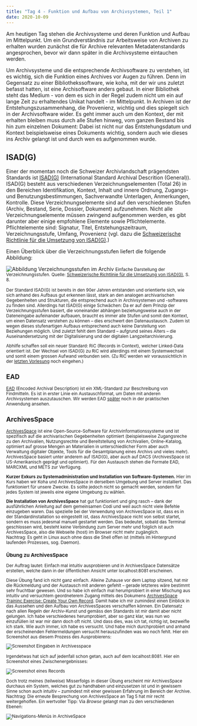 ```yaml
---
title: "Tag 4 - Funktion und Aufbau von Archivsystemen, Teil 1"
date: 2020-10-09
---
```


Am heutigen Tag stehen die Archivsysteme und deren Funktion und Aufbau im Mittelpunkt. Um ein Grundverständnis zur Arbeitsweise von Archiven zu erhalten wurden zunächst die für Archive relevanten Metadatenstandards angesprochen, bevor wir dann später in die Archivsysteme eintauchen werden.

Um Archivsysteme und die entsprechende Archivsoftware zu verstehen, ist es wichtig, sich die Funktion eines Archives vor Augen zu führen. Denn im Gegensatz zu einer Bibliothekssoftware, wie koha, mit der wir uns zuletzt befasst hatten, ist eine Archisoftware anders gebaut. In einer Bibliothek steht das Medium - von dem es sich in der Regel zudem nicht um ein auf lange Zeit zu erhaltendes Unikat handelt - im Mittelpunkt. In Archiven ist der Entstehungszusammenhang, die Provenienz, wichtig und dies spiegelt sich in der Archivsoftware wider. Es geht immer auch um den Kontext, der mit erhalten bleiben muss durch alle Stufen hinweg, vom ganzen Bestand bis hin zum einzelnen Dokument: Dabei ist nicht nur das Entstehungsdatum und Kontext beispielsweise eines Dokuments wichtig, sondern auch wie dieses ins Archiv gelangt ist und durch wen es aufgenommen wurde.


## ISAD(G)
Einer der momentan noch die Schweizer Archivlandschaft prägendsten Standards ist [ISAD(G)](https://www.ica.org/en/isadg-general-international-standard-archival-description-second-edition) (International Standard Archival Descrition (General)). ISAD(G) besteht aus verschiedenen Verzeichnungselementen (Total 26) in den Bereichen Identifikation, Kontext, Inhalt und innere Ordnung, Zugangs- und Benutzungsbestimmungen, Sachverwandte Unterlagen, Anmerkungen, Kontrolle. Diese Verzeichnungselemente sind auf den verschiedenen Stufen (Archiv, Bestand, Serie, Dossier, Dokument) aufzunehmen. Nicht alle Verzeichnungselemente müssen zwingend aufgenommen werden, es gibt darunter aber einige empfohlene Elemente sowie Pflichtelemente. Pflichtelemente sind: Signatur, Titel, Entstehungszeitraum, Verzeichnungsstufe, Umfang, Provenienz (vgl. dazu die [Schweizerische Richtlinie für die Umsetzung von ISAD(G)](https://vsa-aas.ch/wp-content/uploads/2015/06/Richtlinien_ISAD_G_VSA_d.pdf).)

Einen Überblick über die Verzeichnungsstufen liefert die folgende Abbildung:

![Abbildung Verzeichnungsstufen im Archiv](https://pad.gwdg.de/uploads/upload_82ca797a667bf0d267d800ba41827a13.png)
<small>Einfache Darstellung der Verzeichnungsstufen. Quelle: [Schweizerische Richtlinie für die Umsetzung von ISAD(G)](https://vsa-aas.ch/wp-content/uploads/2015/06/Richtlinien_ISAD_G_VSA_d.pdf), S. 8.

Der Standard ISAD(G) ist bereits in den 90er Jahren entstanden und orientierte sich, wie sich anhand des Aufbaus gut erkennen lässt, stark an den analogen archivarischen Gegebenheiten und Strukturen, die entsprechend auch in Archivsystemen und -softwares zu finden sind. Allerdings hat ISAD(G) einige Schwächen: Da er auf dem Prinzip der Verzeichnungsstufen basiert, die voneinander abhängen beziehungsweise auch in der Dateneingabe aufeinander aufbauen, braucht es immer alle Stufen und somit den Kontext, um einen Datensatz verstehen zu können – dies erschwert den Datenaustausch. Zudem ist wegen dieses stufenartigen Aufbaus entsprechend auch keine Darstellung von Beziehungen möglich. Und zuletzt fehlt dem Standard – aufgrund seines Alters – die Auseinandersetzung mit der Digitalisierung und der digitalen Langzeitarchivierung.

Abhilfe schaffen soll ein neuer Standard: RiC (Records in Context), welcher Linked-Data orientiert ist. Der Wechsel von ISAD(G) zu RiC wird allerdings mit einem Systemwechsel und somit einem grossen Aufwand verbunden sein. (Zu RiC werden wir voraussichtlich in der [letzten Vorlesung](https://thanjoan.github.io/lerntagebuch_bain/2020/12/18/tag-10.html) noch eingehen.)


## EAD 
[EAD](https://de.wikipedia.org/wiki/Encoded_Archival_Description) (Encoded Archival Description) ist ein XML-Standard zur Beschreibung von Findmitteln. Es ist in erster Linie ein Austauschformat, um Daten mit anderen Archivsystemen auszutauschen. Wir werden EAD [später](https://thanjoan.github.io/lerntagebuch_bain/2020/10/16/tag-5.html) noch in der praktischen Anwendung ansehen.


## ArchivesSpace
[ArchivesSpace](https://archivesspace.org/) ist eine Open-Source-Software für Archivinformationssysteme und ist spezifisch auf die archivarischen Gegebenheiten optimiert (beispielsweise Zugangsreche zu den Archivalien, Nutzungsrechte und Bereitstellung von Archivalien, Online-Katalog, optimiert auf grosse Mengen an Materialien in unterschiedlicher Form aber auch Verwaltung digitaler Objekte, Tools für die Gesamtplanung eines Archivs und vieles mehr). ArchivesSpace basiert unter anderem auf ISAD(G), aber auch auf DACS (ArchivesSpace ist US-Amerikanisch geprägt und optimiert). Für den Austausch stehen die Formate EAD, MARCXML und METS zur Verfügung.

**Kurzer Exkurs zu Systemadministration und Installation von Software-Systemen.** Hier im Kurs haben wir Koha und ArchivesSpace in derselben Umgebung und Server installiert. Das funktioniert für unsere Zwecke. Es sollte jedoch nicht so gemacht werden, sondern für jedes System  ist jeweils eine eigene Umgebung zu wählen.

**Die Installation von ArchivesSpace** hat gut funktioniert und ging rasch – dank der ausführlichen Anleitung auf dem gemeinsamen Codi und weil auch nicht viele Befehle einzugeben waren. Das spezielle bei der Verwendung von ArchivesSpace ist, dass es in der Standardinstallation so eingestellt ist, dass ArchivesSpace nicht von selbst startet, sondern es muss jedesmal manuell gestartet werden. Das bedeutet, sobald das Terminal geschlossen wird, besteht keine Verbindung zum Server mehr und folglich ist auch ArchivesSpace, also die Webseite (host) im Browser nicht mehr zugänglich.   
Nachtrag: Es geht in Linux auch ohne dass die Shell offen ist (mittels im Hintergrund laufenden Prozesses, sog. Daemon).

###  Übung zu ArchivesSpace
Der Auftrag lautet: Einfach mal intuitiv ausprobieren und in ArchivesSpace Datensätze erstellen, welche dann in der öffentlichen Ansicht unter localhost:8081 erscheinen.

Diese Übung fand ich nicht ganz einfach. Alleine Zuhause vor dem Laptop sitzend, hat mir die Rückmeldung und der Austausch mit anderen gefehlt – gerade letzteres wäre bestimmt sehr fruchtbar gewesen. Und so habe ich einfach mal herumprobiert in einer Mischung aus intuitiv und versuchtem geordneterem Zugang mittels des Dokumens [ArchivesSpace Traininc Exercise: Create Your Own Record](https://guides.nyu.edu/ld.php?content_id=23198351). Damit habe ich mir zumindest einen Einblick in das Aussehen und den Aufbau von ArchivesSpaces verschaffen können. Ein Datensatz nach allen Regeln der Archiv-Kunst und gemäss den Standards ist mir damit aber nicht gelungen. Ich habe verschiedenes herumprobiert, aber so ganz klar, was nun wo einzufüllen ist war mir dann doch oft nicht. Und dass dies, was ich tat, richtig ist, bezweifle ich stark. Wie auch immer, ich habe es versucht. Und habe mich durchprobiert und anhand der erscheinenden Fehlermeldungen versucht herauszufinden was wo noch fehlt. Hier ein Screenshot aus diesem Prozess des Ausprobierens:


![Screenshot Eingaben in Archivesspace](https://pad.gwdg.de/uploads/upload_16de5d68770d1d3cffc752c359bf7d79.png)


Irgendetwas hat sich auf jedenfall schon getan, auch auf dem localhost:8081. Hier ein Screenshot eines Zwischenergebnisses:

![Screenshot eines Records](https://pad.gwdg.de/uploads/upload_39d4e946e5acb3923beb4b1b9144b00e.png)


Doch trotz meines (teilweise) Misserfolgs in dieser Übung erscheint mir ArchivesSpace durchaus ein System, welches gut zu handhaben und einzusetzen ist und in gewissem Sinne schon auch intuitiv – zumindest mit einer gewissen Erfahrung im Bereich der Archive.   
Nachtrag: Die erneute Besprechung von ArchivesSpace an Tag 5 hat mir recht weitergeholfen. Ein wertvoller Tipp: Via *Browse* gelangt man zu den verschiedenen Ebenen:

![Navigations-Menüs in ArchiveSpace](https://pad.gwdg.de/uploads/upload_c9bd280ad8e27ef7b86149bf43b77d30.png)


